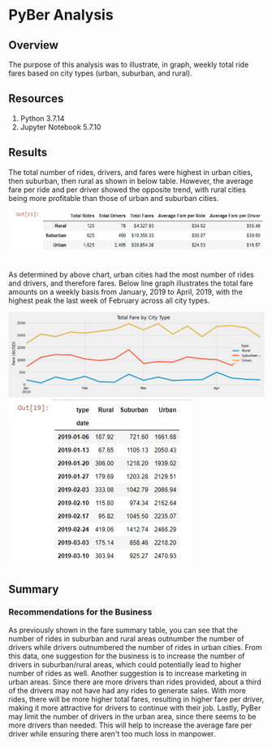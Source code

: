 # PyBer Analysis
## Overview
The purpose of this analysis was to illustrate, in graph, weekly total ride fares based on city types (urban, suburban, and rural).

## Resources
1. Python 3.7.14
2. Jupyter Notebook 5.7.10



## Results
The total number of rides, drivers, and fares were highest in urban cities, then suburban, then rural as shown in below table. 
However, the average fare per ride and per driver showed the opposite trend, with rural cities being more profitable than those of urban and suburban cities. 

![Fare Analysis by City Type](analysis/dataframe_by_citytype.jpg)<br>
<br>

As determined by above chart, urban cities had the most number of rides and drivers, and therefore fares. Below line graph illustrates the total fare amounts on a weekly basis from January, 2019 to April, 2019, with the highest peak the last week of February across all city types.

![Total Fare by City Type](analysis/Pyber_fare_summary.png)<br>
![Weekly Total Fare by City Type](analysis/weekly_fare.jpg)<br>

## Summary
### Recommendations for the Business

As previously shown in the fare summary table, you can see that the number of rides in suburban and rural areas outnumber the number of drivers while drivers outnumbered the number of rides in urban cities. From this data, one suggestion for the business is to increase the number of drivers in suburban/rural areas, which could potentially lead to higher number of rides as well. Another suggestion is to increase marketing in urban areas. Since there are more drivers than rides provided, about a third of the drivers may not have had any rides to generate sales. With more rides, there will be more higher total fares, resulting in higher fare per driver, making it more attractive for drivers to continue with their job. Lastly, PyBer may limit the number of drivers in the urban area, since there seems to be more drivers than needed. This will help to increase the average fare per driver while ensuring there aren't too much loss in manpower.